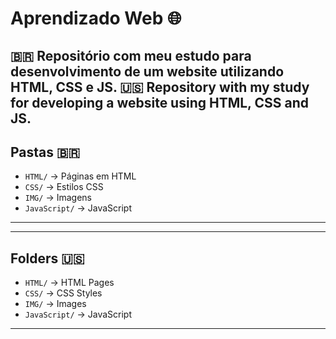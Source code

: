 # Aprendizado Web 🌐

🇧🇷 Repositório com meu estudo para desenvolvimento de um website utilizando HTML, CSS e JS.
🇺🇸 Repository with my study for developing a website using HTML, CSS and JS.
----------------------------------------------------------------------

## Pastas 🇧🇷

- `HTML/` → Páginas em HTML
- `CSS/` → Estilos CSS
- `IMG/` → Imagens
- `JavaScript/` → JavaScript

----------------------------------------------------------------------
----------------------------------------------------------------------

## Folders 🇺🇸

- `HTML/` → HTML Pages
- `CSS/` → CSS Styles
- `IMG/` → Images
- `JavaScript/` → JavaScript

----------------------------------------------------------------------
